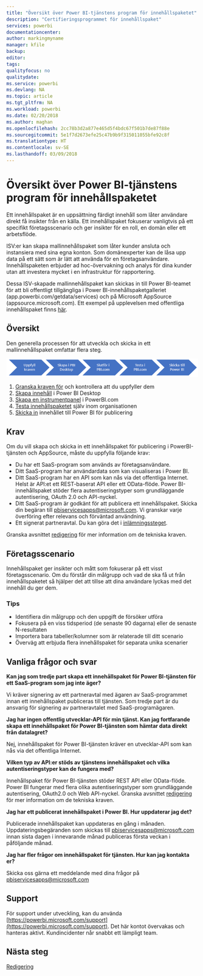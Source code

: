 ```yaml
---
title: "Översikt över Power BI-tjänstens program för innehållspaketet"
description: "Certifieringsprogrammet för innehållspaket"
services: powerbi
documentationcenter: 
author: markingmyname
manager: kfile
backup: 
editor: 
tags: 
qualityfocus: no
qualitydate: 
ms.service: powerbi
ms.devlang: NA
ms.topic: article
ms.tgt_pltfrm: NA
ms.workload: powerbi
ms.date: 02/20/2018
ms.author: maghan
ms.openlocfilehash: 2cc78b3d2a877e465d5f4bdc67f501b7de87f88e
ms.sourcegitcommit: 5e1f7d2673efe25c47b9b9f315011055bfe92c8f
ms.translationtype: HT
ms.contentlocale: sv-SE
ms.lasthandoff: 03/09/2018
---
```

# <a name="overview-of-the-power-bi-service-content-pack-program"></a>Översikt över Power BI-tjänstens program för innehållspaketet
Ett innehållspaket är en uppsättning färdigt innehåll som låter användare direkt få insikter från en källa. Ett innehållspaket fokuserar vanligtvis på ett specifikt företagsscenario och ger insikter för en roll, en domän eller ett arbetsflöde.

ISV:er kan skapa mallinnehållspaket som låter kunder ansluta och instansiera med sina egna konton. Som domänexperter kan de låsa upp data på ett sätt som är lätt att använda för en företagsanvändare. Innehållspaketen erbjuder ad hoc-övervakning och analys för dina kunder utan att investera mycket i en infrastruktur för rapportering. 

Dessa ISV-skapade mallinnehållspaket kan skickas in till Power BI-teamet för att bli offentligt tillgängliga i Power BI-innehållspaketgalleriet (app.powerbi.com/getdata/services) och på Microsoft AppSource (appsource.microsoft.com). Ett exempel på upplevelsen med offentliga innehållspaket finns [här](template-content-pack-experience.md).

## <a name="overview"></a>Översikt
Den generella processen för att utveckla och skicka in ett mallinnehållspaket omfattar flera steg.

 ![Process](media/service-content-pack-overview/developer-content-pack-overview.png)

1. [Granska kraven för](#requirements) och kontrollera att du uppfyller dem
2. [Skapa innehåll](template-content-pack-authoring.md#queries) i Power BI Desktop
3. [Skapa en instrumentpanel](template-content-pack-authoring.md#dashboard) i PowerBI.com
4. [Testa innehållspaketet](template-content-pack-testing.md) själv inom organisationen
5. [Skicka in](template-content-pack-testing.md#submission) innehållet till Power BI för publicering

<a name="requirements"></a>

## <a name="requirements"></a>Krav
Om du vill skapa och skicka in ett innehållspaket för publicering i PowerBI-tjänsten och AppSource, måste du uppfylla följande krav:

* Du har ett SaaS-program som används av företagsanvändare.
* Ditt SaaS-program har användardata som kan visualiseras i Power BI.
* Ditt SaaS-program har en API som kan nås via det offentliga Internet. Helst är API:et ett REST-baserat API eller ett OData-flöde. Power BI-innehållspaket stöder flera autentiseringstyper som grundläggande autentisering, OAuth 2.0 och API-nyckel. 
* Ditt SaaS-program är godkänt för att publicera ett innehållspaket. Skicka din begäran till pbiservicesapps@microsoft.com. Vi granskar varje överföring efter relevans och förväntad användning. 
* Ett signerat partneravtal. Du kan göra det i [inlämningssteget](template-content-pack-testing.md#submission).

Granska avsnittet [redigering](template-content-pack-authoring.md) för mer information om de tekniska kraven.

## <a name="business-scenario"></a>Företagsscenario
Innehållspaket ger insikter och mått som fokuserar på ett visst företagsscenario. Om du förstår din målgrupp och vad de ska få ut från innehållspaketet så hjälper det att tillse att dina användare lyckas med det innehåll du ger dem.

### <a name="tips"></a>Tips
* Identifiera din målgrupp och den uppgift de försöker utföra  
* Fokusera på en viss tidsperiod (de senaste 90 dagarna) eller de senaste N-resultaten  
* Importera bara tabeller/kolumner som är relaterade till ditt scenario  
* Överväg att erbjuda flera innehållspaket för separata unika scenarier  

## <a name="frequently-asked-questions"></a>Vanliga frågor och svar
**Kan jag som tredje part skapa ett innehållspaket för Power BI-tjänsten för ett SaaS-program som jag inte äger?**

Vi kräver signering av ett partneravtal med ägaren av SaaS-programmet innan ett innehållspaket publiceras till tjänsten. Som tredje part är du ansvarig för signering av partneravtalet med SaaS-programägaren.

**Jag har ingen offentlig utvecklar-API för min tjänst. Kan jag fortfarande skapa ett innehållspaket för Power BI-tjänsten som hämtar data direkt från datalagret?**

Nej, innehållspaket för Power BI-tjänsten kräver en utvecklar-API som kan nås via det offentliga Internet.

**Vilken typ av API:er stöds av tjänstens innehållspaket och vilka autentiseringstyper kan de fungera med?**

Innehållspaket för Power BI-tjänsten stöder REST API eller OData-flöde. Power BI fungerar med flera olika autentiseringstyper som grundläggande autentisering, OAuth2.0 och Web API-nyckel. Granska avsnittet [redigering](template-content-pack-authoring.md#dashboard) för mer information om de tekniska kraven.

**Jag har ett publicerat innehållspaket i Power BI. Hur uppdaterar jag det?**

Publicerade innehållspaket kan uppdateras en gång i månaden. Uppdateringsbegäranden som skickas till [pbiservicesapps@microsoft.com](mailto:pbiservicesapps@microsoft.com) innan sista dagen i innevarande månad publiceras första veckan i påföljande månad.

**Jag har fler frågor om innehållspaket för tjänsten. Hur kan jag kontakta er?**

Skicka oss gärna ett meddelande med dina frågor på [pbiservicesapps@microsoft.com](mailto:pbiservicesapps@microsoft.com)

## <a name="support"></a>Support
För support under utveckling, kan du använda [https://powerbi.microsoft.com/support](https://powerbi.microsoft.com/support). Det här kontot övervakas och hanteras aktivt. Kundincidenter når snabbt ett lämpligt team.

## <a name="next-step"></a>Nästa steg
[Redigering](template-content-pack-authoring.md)

